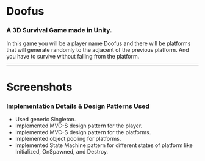 # Doofus
### A 3D Survival Game made in Unity. 
In this game you will be a player name Doofus and there will be platforms that will generate randomly to the adjacent of the previous platform. And you have to survive without falling from the platform. 

---

# Screenshots


### Implementation Details & Design Patterns Used 
* Used generic Singleton.
* Implemented MVC-S design pattern for the player.
* Implemented MVC-S design pattern for the platforms.
* Implemented object pooling for platforms.
* Implemented State Machine pattern for different states of platform like Initialized, OnSpawned, and Destroy.
